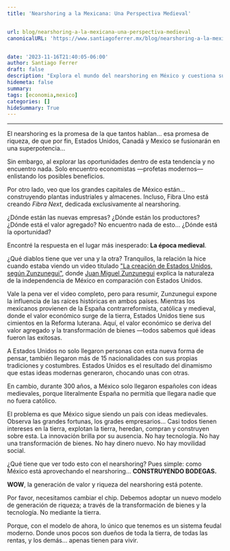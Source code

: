 ```yaml
---
title: 'Nearshoring a la Mexicana: Una Perspectiva Medieval'


url: blog/nearshoring-a-la-mexicana-una-perspectiva-medieval
canonicalURL: 'https://www.santiagoferrer.mx/blog/nearshoring-a-la-mexicana-una-perspectiva-medieval'


date: '2023-11-16T21:40:05-06:00'
author: Santiago Ferrer
draft: false
description: "Explora el mundo del nearshoring en México y cuestiona sus promesas de riqueza. Descubre cómo las raíces medievales del país afectan la innovación y la movilidad social."
hidemeta: false
summary:
tags: [economia,mexico]
categories: []
hideSummary: True
---
```

***

El nearshoring es la promesa de la que tantos hablan... esa promesa de riqueza, de que por fin, Estados Unidos, Canadá y Mexico se fusionarán en una superpotencia...

Sin embargo, al explorar las oportunidades dentro de esta tendencia y no encuentro nada. Solo encuentro economistas —profetas modernos— enlistando los posibles beneficios.

Por otro lado, veo que los grandes capitales de México están... construyendo plantas industriales y almacenes. Incluso, Fibra Uno está creando *Fibra Next*, dedicada exclusivamente al nearshoring.

¿Dónde están las nuevas empresas? ¿Dónde están los productores? ¿Dónde está el valor agregado? No encuentro nada de esto... ¿Dónde está la oportunidad?

Encontré la respuesta en el lugar más inesperado: **La época medieval**.

¿Qué diablos tiene que ver una y la otra? Tranquilos, la relación la hice cuando estaba viendo un video titulado ["La creación de Estados Unidos, según Zunzunegui"](https://www.youtube.com/watch?v=1QkrOKsliT0&ab_channel=EddyWarman), donde [Juan Miguel Zunzunegui](https://www.instagram.com/jmzunzu/?hl=en) explica la naturaleza de la independencia de México en comparación con Estados Unidos.

Vale la pena ver el video completo, pero para resumir, Zunzunegui expone la influencia de las raíces históricas en ambos países. Mientras los mexicanos provienen de la España contrarreformista, católica y medieval, donde el valor económico surge de la tierra, Estados Unidos tiene sus cimientos en la Reforma luterana. Aquí, el valor económico se deriva del valor agregado y la transformación de bienes —todos sabemos qué ideas fueron las exitosas.

A Estados Unidos no solo llegaron personas con esta nueva forma de pensar, también llegaron más de 15 nacionalidades con sus propias tradiciones y costumbres. Estados Unidos es el resultado del dinamismo que estas ideas modernas generaron, chocando unas con otras.

En cambio, durante 300 años, a México solo llegaron españoles con ideas medievales, porque literalmente España no permitía que llegara nadie que no fuera católico.

El problema es que México sigue siendo un país con ideas medievales. Observa las grandes fortunas, los grades empresarios... Casi todos tienen intereses en la tierra, explotan la tierra, heredan, compran y construyen sobre esta. La innovación brilla por su ausencia. No hay tecnología. No hay una transformación de bienes. No hay dinero nuevo. No hay movilidad social.

¿Qué tiene que ver todo esto con el nearshoring? Pues simple: como México está aprovechando el nearshoring... **CONSTRUYENDO BODEGAS.**

**WOW**, la generación de valor y riqueza del nearshoring está potente.

Por favor, necesitamos cambiar el chip. Debemos adoptar un nuevo modelo de generación de riqueza; a través de la transformación de bienes y la tecnología. No mediante la tierra.

Porque, con el modelo de ahora, lo único que tenemos es un sistema feudal moderno. Donde unos pocos son dueños de toda la tierra, de todas las rentas, y los demás... apenas tienen para vivir.

